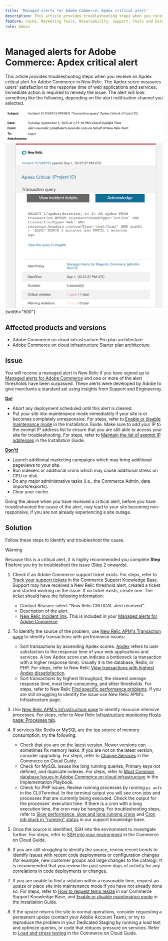 ```yaml
---
title: 'Managed alerts for Adobe Commerce: Apdex critical alert'
description: This article provides troubleshooting steps when you receive an Apdex critical alert for Adobe Commerce in New Relic. The Apdex score measures users' satisfaction to the response time of web applications and services. Immediate action is required to remedy the issue. The alert will look something like the following, depending on the alert notification channel you selected.
feature: Cache, Marketing Tools, Observability, Support, Tools and External Services
role: Admin
---
```

# Managed alerts for Adobe Commerce: Apdex critical alert

This article provides troubleshooting steps when you receive an Apdex critical alert for Adobe Commerce in New Relic. The Apdex score measures users' satisfaction to the response time of web applications and services. Immediate action is required to remedy the issue. The alert will look something like the following, depending on the alert notification channel you selected.

![apdex critical alert](../../assets/managed-alerts/apdex-critical-magento-managed.png){width="500"}

## Affected products and versions

* Adobe Commerce on cloud infrastructure Pro plan architecture
* Adobe Commerce on cloud infrastructure Starter plan architecture

## Issue

You will receive a managed alert in New Relic if you have signed up to [Managed alerts for Adobe Commerce](/managed-alerts-for-magento-commerce.md) and one or more of the alert thresholds have been surpassed. These alerts were developed by Adobe to give merchants a standard set using insights from Support and Engineering.

 <u> **Do!** </u>

* Abort any deployment scheduled until this alert is cleared.
* Put your site into maintenance mode immediately if your site is or becomes completely unresponsive. For steps, refer to [Enable or disable maintenance mode](https://experienceleague.adobe.com/en/docs/commerce-operations/installation-guide/tutorials/maintenance-mode) in the Installation Guide. Make sure to add your IP to the exempt IP address list to ensure that you are still able to access your site for troubleshooting. For steps, refer to [Maintain the list of exempt IP addresses](https://experienceleague.adobe.com/en/docs/commerce-operations/installation-guide/tutorials/maintenance-mode#instgde-cli-maint-exempt) in the Installation Guide.

 <u>**Don't!**</u>

* Launch additional marketing campaigns which may bring additional pageviews to your site.
* Run indexers or additional crons which may cause additional stress on CPU or disk.
* Do any major administrative tasks (i.e., the Commerce Admin, data imports/exports).
* Clear your cache.

Doing the above when you have received a critical alert, before you have troubleshooted the cause of the alert, may lead to your site becoming non-responsive, if you are not already experiencing a site outage.

## Solution

Follow these steps to identify and troubleshoot the cause.

>[!WARNING]
>
>Because this is a critical alert, it is highly recommended you complete **Step 1** before you try to troubleshoot the issue (Step 2 onwards).

1. Check if an Adobe Commerce support ticket exists. For steps, refer to [Track your support tickets](https://experienceleague.adobe.com/en/docs/commerce-knowledge-base/kb/help-center-guide/magento-help-center-user-guide#track-support-case) in the Commerce Support Knowledge Base. Support may have received a New Relic threshold alert, created a ticket and started working on the issue. If no ticket exists, create one. The ticket should have the following information:
    * Contact Reason: select "New Relic CRITICAL alert received".
    * Description of the alert.
    * [New Relic Incident link](https://docs.newrelic.com/docs/alerts-applied-intelligence/new-relic-alerts/alert-incidents/view-violation-event-details-incidents). This is included in your [Managed alerts for Adobe Commerce](/managed-alerts-for-magento-commerce.md).
1. To identify the source of the problem, use [New Relic APM's Transaction page](https://docs.newrelic.com/docs/apm/applications-menu/monitoring/transactions-page-find-specific-performance-problems) to identify transactions with performance issues:
    * Sort transactions by ascending Apdex scores. [Apdex](https://docs.newrelic.com/docs/apm/new-relic-apm/apdex/apdex-measure-user-satisfaction) refers to user satisfaction to the response time of your web applications and services. A low Apdex score can indicate a bottleneck (a transaction with a higher response time). Usually it is the database, Redis, or PHP. For steps, refer to New Relic [View transactions with highest Apdex dissatisfaction](https://docs.newrelic.com/docs/apm/new-relic-apm/apdex/apdex-measure-user-satisfaction/#dissatisfaction).
    * Sort transactions by highest throughput, the slowest average response time, most time-consuming, and other thresholds. For steps, refer to New Relic [Find specific performance problems](https://docs.newrelic.com/docs/apm/applications-menu/monitoring/transactions-page-find-specific-performance-problems). If you are still struggling to identify the issue use New Relic APM's Infrastructure page.
1. Use [New Relic APM's Infrastructure page](https://docs.newrelic.com/docs/infrastructure/infrastructure-ui-pages/infra-hosts-ui-page/) to identify resource intensive processes. For steps, refer to New Relic [Infrastructure monitoring Hosts page: Processes tab](https://docs.newrelic.com/docs/infrastructure/infrastructure-ui-pages/infra-hosts-ui-page/#processes).
1. If services like Redis or MySQL are the top source of memory consumption, try the following:
    * Check that you are on the latest version. Newer versions can sometimes fix memory leaks. If you are not on the latest version, consider upgrading. For steps, refer to [Change Services](https://experienceleague.adobe.com/docs/commerce-cloud-service/user-guide/configure/service/services-yaml.html) in the Commerce on Cloud Guide.
    * Check for MySQL issues like long running queries, Primary keys not defined, and duplicate indexes. For steps, refer to [Most Common database Issues in Adobe Commerce on cloud infrastructure](https://experienceleague.adobe.com/docs/commerce-operations/implementation-playbook/best-practices/maintenance/resolve-database-performance-issues.html) in the Implementation Playbook.
    * Check for PHP issues. Review running processes by running `ps aufx` in the CLI/Terminal. In the terminal output you will see cron jobs and processes that are currently being executed. Check the output for the processes' execution time. If there is a cron with a long execution time, the cron may be hanging. For troubleshooting steps, refer to [Slow performance, slow and long running crons](https://experienceleague.adobe.com/en/docs/commerce-knowledge-base/kb/troubleshooting/miscellaneous/slow-performance-slow-and-long-running-crons) and [Cron job stuck in "running" status](https://experienceleague.adobe.com/en/docs/commerce-knowledge-base/kb/troubleshooting/miscellaneous/cron-job-is-stuck-in-running-status) in our support knowledge base.

1. Once the source is identified, SSH into the environment to investigate further. For steps, refer to [SSH into your environment](https://experienceleague.adobe.com/en/docs/commerce-cloud-service/user-guide/develop/secure-connections#ssh) in the Commerce on Cloud Guide.
1. If you are still struggling to identify the source, review recent trends to identify issues with recent code deployments or configuration changes (for example, new customer groups and large changes to the catalog). It is recommended that you review the past seven days of activity for any correlations in code deployments or changes.
1. If you are unable to find a solution within a reasonable time, request an upsize or place site into maintenance mode if you have not already done so. For steps, refer to [How to request temp resize](https://experienceleague.adobe.com/en/docs/commerce-knowledge-base/kb/how-to/how-to-request-temporary-magento-upsize) in our Commerce Support Knowledge Base, and [Enable or disable maintenance mode](https://experienceleague.adobe.com/en/docs/commerce-operations/installation-guide/tutorials/maintenance-mode) in the Installation Guide.
1. If the upsize returns the site to normal operations, consider requesting a permanent upsize (contact your Adobe Account Team), or try to reproduce the problem in your Dedicated Staging by running a load test and optimize queries, or code that reduces pressure on services. Refer to [Load and stress testing](https://experienceleague.adobe.com/en/docs/commerce-cloud-service/user-guide/develop/test/staging-and-production#load-and-stress-testing) in the Commerce on Cloud Guide.
